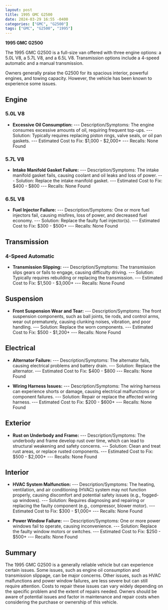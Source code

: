 ```yaml
---
layout: post
title: 1995 GMC G2500
date: 2024-03-29 16:55 -0400
categories: ["GMC", "G2500"]
tags: ["GMC", "G2500", "1995"]
---
```

**1995 GMC G2500**

The 1995 GMC G2500 is a full-size van offered with three engine options: a 5.0L V8, a 5.7L V8, and a 6.5L V8. Transmission options include a 4-speed automatic and a manual transmission.

Owners generally praise the G2500 for its spacious interior, powerful engines, and towing capacity. However, the vehicle has been known to experience some issues.

## **Engine**

### **5.0L V8**

- **Excessive Oil Consumption:**
--- Description/Symptoms: The engine consumes excessive amounts of oil, requiring frequent top-ups.
--- Solution: Typically requires replacing piston rings, valve seals, or oil pan gaskets.
--- Estimated Cost to Fix: $1,000 - $2,000+
--- Recalls: None Found

### **5.7L V8**

- **Intake Manifold Gasket Failure:**
--- Description/Symptoms: The intake manifold gasket fails, causing coolant and oil leaks and loss of power.
--- Solution: Replace the intake manifold gasket.
--- Estimated Cost to Fix: $400 - $800
--- Recalls: None Found

### **6.5L V8**

- **Fuel Injector Failure:**
--- Description/Symptoms: One or more fuel injectors fail, causing misfires, loss of power, and decreased fuel economy.
--- Solution: Replace the faulty fuel injector(s).
--- Estimated Cost to Fix: $300 - $500+
--- Recalls: None Found

## **Transmission**

### **4-Speed Automatic**

- **Transmission Slipping:**
--- Description/Symptoms: The transmission slips gears or fails to engage, causing difficulty driving.
--- Solution: Typically requires rebuilding or replacing the transmission.
--- Estimated Cost to Fix: $1,500 - $3,000+
--- Recalls: None Found

## **Suspension**

- **Front Suspension Wear and Tear:**
--- Description/Symptoms: The front suspension components, such as ball joints, tie rods, and control arms, wear out prematurely, causing clunking noises, vibration, and poor handling.
--- Solution: Replace the worn components.
--- Estimated Cost to Fix: $500 - $1,200+
--- Recalls: None Found

## **Electrical**

- **Alternator Failure:**
--- Description/Symptoms: The alternator fails, causing electrical problems and battery drain.
--- Solution: Replace the alternator.
--- Estimated Cost to Fix: $400 - $800
--- Recalls: None Found

- **Wiring Harness Issues:**
--- Description/Symptoms: The wiring harness can experience shorts or damage, causing electrical malfunctions or component failures.
--- Solution: Repair or replace the affected wiring harness.
--- Estimated Cost to Fix: $200 - $600+
--- Recalls: None Found

## **Exterior**

- **Rust on Underbody and Frame:**
--- Description/Symptoms: The underbody and frame develop rust over time, which can lead to structural weakening and safety concerns.
--- Solution: Clean and treat rust areas, or replace rusted components.
--- Estimated Cost to Fix: $500 - $2,000+
--- Recalls: None Found

## **Interior**

- **HVAC System Malfunction:**
--- Description/Symptoms: The heating, ventilation, and air conditioning (HVAC) system may not function properly, causing discomfort and potential safety issues (e.g., fogged-up windows).
--- Solution: Requires diagnosing and repairing or replacing the faulty component (e.g., compressor, blower motor).
--- Estimated Cost to Fix: $300 - $1,000+
--- Recalls: None Found

- **Power Window Failure:**
--- Description/Symptoms: One or more power windows fail to operate, causing inconvenience.
--- Solution: Replace the faulty window motors or switches.
--- Estimated Cost to Fix: $250 - $500+
--- Recalls: None Found

## **Summary**

The 1995 GMC G2500 is a generally reliable vehicle but can experience certain issues. Some issues, such as engine oil consumption and transmission slippage, can be major concerns. Other issues, such as HVAC malfunctions and power window failures, are less severe but can still require attention. Costs to repair these issues can vary widely depending on the specific problem and the extent of repairs needed. Owners should be aware of potential issues and factor in maintenance and repair costs when considering the purchase or ownership of this vehicle.
